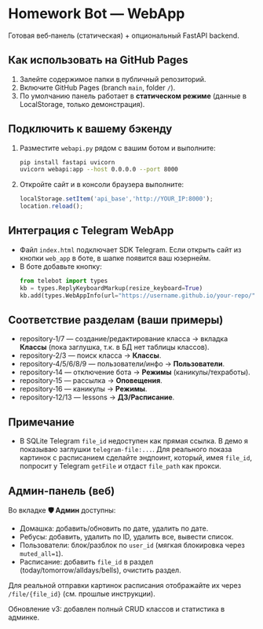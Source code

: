# Homework Bot — WebApp
Готовая веб‑панель (статическая) + опциональный FastAPI backend.

## Как использовать на GitHub Pages
1. Залейте содержимое папки в публичный репозиторий.
2. Включите GitHub Pages (branch `main`, folder `/`).
3. По умолчанию панель работает в **статическом режиме** (данные в LocalStorage, только демонстрация).

## Подключить к вашему бэкенду
1. Разместите `webapi.py` рядом с вашим ботом и выполните:
   ```bash
   pip install fastapi uvicorn
   uvicorn webapi:app --host 0.0.0.0 --port 8000
   ```
2. Откройте сайт и в консоли браузера выполните:
   ```js
   localStorage.setItem('api_base','http://YOUR_IP:8000');
   location.reload();
   ```

## Интеграция с Telegram WebApp
- Файл `index.html` подключает SDK Telegram. Если открыть сайт из кнопки `web_app` в боте, в шапке появится ваш юзернейм.
- В боте добавьте кнопку:
  ```python
  from telebot import types
  kb = types.ReplyKeyboardMarkup(resize_keyboard=True)
  kb.add(types.WebAppInfo(url="https://username.github.io/your-repo/"))
  ```

## Соответствие разделам (ваши примеры)
- repository‑1/7 — создание/редактирование класса → вкладка **Классы** (пока заглушка, т.к. в БД нет таблицы классов).
- repository‑2/3 — поиск класса → **Классы**.
- repository‑4/5/6/8/9 — пользователи/инфо → **Пользователи**.
- repository‑14 — отключение бота → **Режимы** (каникулы/техработы).
- repository‑15 — рассылка → **Оповещения**.
- repository‑16 — каникулы → **Режимы**.
- repository‑12/13 — lessons → **ДЗ/Расписание**.

## Примечание
- В SQLite Telegram `file_id` недоступен как прямая ссылка. В демо я показываю заглушки `telegram-file:...`. Для реального показа картинок с расписанием сделайте эндпоинт, который, имея `file_id`, попросит у Telegram `getFile` и отдаст `file_path` как прокси.


## Админ-панель (веб)
Во вкладке **🛡 Админ** доступны:
- Домашка: добавить/обновить по дате, удалить по дате.
- Ребусы: добавить, удалить по ID, удалить все, вывести список.
- Пользователи: блок/разблок по `user_id` (мягкая блокировка через `muted_all=1`).
- Расписание: добавить `file_id` в раздел (today/tomorrow/alldays/bells), очистить раздел.

Для реальной отправки картинок расписания отображайте их через `/file/{file_id}` (см. прошлые инструкции).


Обновление v3: добавлен полный CRUD классов и статистика в админке.
